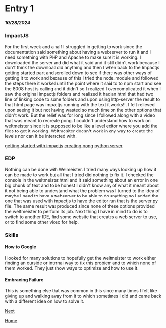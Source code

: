 # Entry 1
##### 10/28/2024


### ImpactJS
For the first week and a half I struggled in getting to work since the documentation said something about having a webserver to run it and I need something with PHP and Apache to make sure it is working. I downloaded the server and did what it said and it still didn't work because I don't think the download did anything and then I when back to the Impactjs getting started part and scrolled down to see if there was other ways of getting it to work and because of this I tried the node_module and followed the steps there it worked until the point where it said to to npm start and see the 8008 host is calling and it didn't so I realized I overcomplicated it when I saw the original impactjs folders and realized it had an html that had two line of linking code to some folders and upon using http-server the result to that html page was impactjs running with the text it works!!. I felt relieved upon seeing it but not having wasted so much time on the other options that didn't work. But the relief was for long since I followed along with a video that was meant to recreate pong.  I couldn't understand how to work on weltmeister since it is supposed to be like a level editor where you add the files to get it working. Weltmesiter doesn't work in any way to create the levels nor can it be interacted with.


[getting started with impactjs](https://impactjs.com/documentation/getting-started)
[creating pong](https://www.youtube.com/watch?v=hMXWImAuim8)
[python server](https://drksephy.github.io/2014/08/27/impactjs/)


### EDP
Nothing can be done with Welmeister. I tried many ways looking up how it can be made to work but all that I tried did nothing to fix it. I checked the console in the weltmeister.html and it said something about an error in one big chunk of text and to be honest I didn't know any of what it meant about it not being able to understand what the problem was I turned to the idea of maybe I need to have a webserver to be able to do anything so I added the one that was used with impactjs to have the editor run that is the server.py file. The same result was produced since none of these options provided the weltmeister to perform its job. Next thing I have in mind to do is to switch to another IDE, find some website that creates a web server to use, or to find some other video for help.


### Skills
#### How to Google
I looked for many solutions to hopefully get the weltmeister to work either finding an outside or internal way to fix this problem and to which none of them worked. They just show ways to optimize and how to use it.
#### Embracing Failure
This is something else that was common in this since many times I felt like giving up and walking away from it to which sometimes I did and came back with a different idea on how to solve it.


[Next](entry02.md)

[Home](../README.md)




